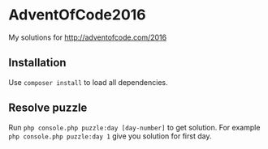 # AdventOfCode2016
My solutions for http://adventofcode.com/2016

## Installation
Use `composer install` to load all dependencies.

## Resolve puzzle
Run `php console.php puzzle:day [day-number]` to get solution. For example `php console.php puzzle:day 1` give you solution for first day.

